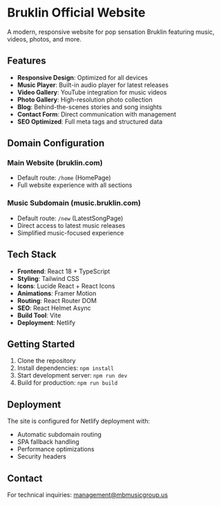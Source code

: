 # Bruklin Official Website

A modern, responsive website for pop sensation Bruklin featuring music, videos, photos, and more.

## Features

- **Responsive Design**: Optimized for all devices
- **Music Player**: Built-in audio player for latest releases
- **Video Gallery**: YouTube integration for music videos
- **Photo Gallery**: High-resolution photo collection
- **Blog**: Behind-the-scenes stories and song insights
- **Contact Form**: Direct communication with management
- **SEO Optimized**: Full meta tags and structured data

## Domain Configuration

### Main Website (bruklin.com)
- Default route: `/home` (HomePage)
- Full website experience with all sections

### Music Subdomain (music.bruklin.com)
- Default route: `/new` (LatestSongPage)
- Direct access to latest music releases
- Simplified music-focused experience

## Tech Stack

- **Frontend**: React 18 + TypeScript
- **Styling**: Tailwind CSS
- **Icons**: Lucide React + React Icons
- **Animations**: Framer Motion
- **Routing**: React Router DOM
- **SEO**: React Helmet Async
- **Build Tool**: Vite
- **Deployment**: Netlify

## Getting Started

1. Clone the repository
2. Install dependencies: `npm install`
3. Start development server: `npm run dev`
4. Build for production: `npm run build`

## Deployment

The site is configured for Netlify deployment with:
- Automatic subdomain routing
- SPA fallback handling
- Performance optimizations
- Security headers

## Contact

For technical inquiries: management@mbmusicgroup.us